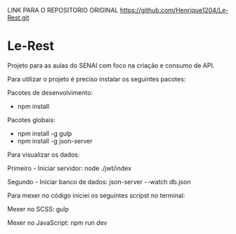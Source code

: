 LINK PARA O REPOSITORIO ORIGINAL https://github.com/Henrique1204/Le-Rest.git

# Le-Rest
Projeto para as aulas do SENAI com foco na criação e consumo de API.

Para utilizar o projeto é preciso instalar os seguintes pacotes:

Pacotes de desenvolvimento:
  - npm install

Pacotes globais:
  - npm install -g gulp
  - npm install -g json-server

Para visualizar os dados:

Primeiro - Iniciar servidor: node ./jwt/index

Segundo - Iniciar banco de dados: json-server --watch db.json

Para mexer no código iniciei os seguintes scripst no terminal:

Mexer no SCSS: gulp

Mexer no JavaScript: npm run dev
